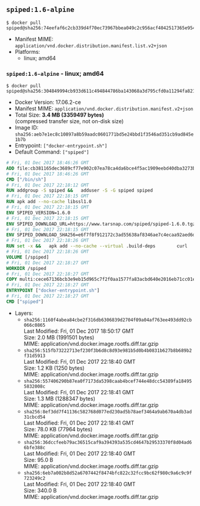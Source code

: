 ## `spiped:1.6-alpine`

```console
$ docker pull spiped@sha256:74eefaf6c2cb339d4f70ec73967bbea049c2c956acf4042517365e954437cb93
```

-	Manifest MIME: `application/vnd.docker.distribution.manifest.list.v2+json`
-	Platforms:
	-	linux; amd64

### `spiped:1.6-alpine` - linux; amd64

```console
$ docker pull spiped@sha256:304849994cb933d611c494844786ba143068a3d795cfd0a11294fa8213bc5c67
```

-	Docker Version: 17.06.2-ce
-	Manifest MIME: `application/vnd.docker.distribution.manifest.v2+json`
-	Total Size: **3.4 MB (3359497 bytes)**  
	(compressed transfer size, not on-disk size)
-	Image ID: `sha256:aeb7e1ec8c10897a8b59aadc0601771bd5e24bbd1f3546ad351cb9ad845e1b7b`
-	Entrypoint: `["docker-entrypoint.sh"]`
-	Default Command: `["spiped"]`

```dockerfile
# Fri, 01 Dec 2017 18:46:26 GMT
ADD file:cb381165dec3689cf77e902c07ea78ca4da6bce4f5ac1909eebd40dba3273bfe in / 
# Fri, 01 Dec 2017 18:46:26 GMT
CMD ["/bin/sh"]
# Fri, 01 Dec 2017 22:18:12 GMT
RUN addgroup -S spiped &&	adduser -S -G spiped spiped
# Fri, 01 Dec 2017 22:18:15 GMT
RUN apk add --no-cache libssl1.0
# Fri, 01 Dec 2017 22:18:15 GMT
ENV SPIPED_VERSION=1.6.0
# Fri, 01 Dec 2017 22:18:15 GMT
ENV SPIPED_DOWNLOAD_URL=https://www.tarsnap.com/spiped/spiped-1.6.0.tgz
# Fri, 01 Dec 2017 22:18:15 GMT
ENV SPIPED_DOWNLOAD_SHA256=e6f7f8f912172c3ad55638af8346ae7c4ecaa92aed6d3fb60f2bda4359cba1e4
# Fri, 01 Dec 2017 22:18:26 GMT
RUN set -x &&	apk add --no-cache --virtual .build-deps 		curl 		gcc 		make 		musl-dev 		openssl-dev 		tar &&	curl -fsSL "$SPIPED_DOWNLOAD_URL" -o spiped.tar.gz &&	echo "$SPIPED_DOWNLOAD_SHA256 *spiped.tar.gz" |sha256sum -c - &&	mkdir -p /usr/local/src/spiped &&	tar xzf "spiped.tar.gz" -C /usr/local/src/spiped --strip-components=1 &&	rm "spiped.tar.gz" &&	CC=gcc make -C /usr/local/src/spiped &&	make -C /usr/local/src/spiped install &&	rm -rf /usr/local/src/spiped &&	apk del .build-deps
# Fri, 01 Dec 2017 22:18:26 GMT
VOLUME [/spiped]
# Fri, 01 Dec 2017 22:18:27 GMT
WORKDIR /spiped
# Fri, 01 Dec 2017 22:18:27 GMT
COPY multi:cece67136bcb3e9eb15d965c7f2f0aa1577fa83acbd640e2016eb71cc01e0cfa in /usr/local/bin/ 
# Fri, 01 Dec 2017 22:18:27 GMT
ENTRYPOINT ["docker-entrypoint.sh"]
# Fri, 01 Dec 2017 22:18:27 GMT
CMD ["spiped"]
```

-	Layers:
	-	`sha256:1160f4abea84cbe2f316db6306839d2704f09a04af763ee493dd92cb066c0865`  
		Last Modified: Fri, 01 Dec 2017 18:50:17 GMT  
		Size: 2.0 MB (1991501 bytes)  
		MIME: application/vnd.docker.image.rootfs.diff.tar.gzip
	-	`sha256:515fb73222713ef230f3b6d8c8d93e981b5d0b4b0831b627b8b689b2f31d5913`  
		Last Modified: Fri, 01 Dec 2017 22:18:40 GMT  
		Size: 1.2 KB (1250 bytes)  
		MIME: application/vnd.docker.image.rootfs.diff.tar.gzip
	-	`sha256:557406290b87ea0f7173da5398caab4bcef744e48dcc54389fa184955832008c`  
		Last Modified: Fri, 01 Dec 2017 22:18:41 GMT  
		Size: 1.3 MB (1288347 bytes)  
		MIME: application/vnd.docker.image.rootfs.diff.tar.gzip
	-	`sha256:8ef3dd7f41136c582768d077ed230ad5b78aef3464a9ab670a4db3ad31cbcd54`  
		Last Modified: Fri, 01 Dec 2017 22:18:41 GMT  
		Size: 78.0 KB (77964 bytes)  
		MIME: application/vnd.docker.image.rootfs.diff.tar.gzip
	-	`sha256:36dccfeeb79ac36515caf9a394393a535cd4647b29533370f8d04ad66bfe388c`  
		Last Modified: Fri, 01 Dec 2017 22:18:40 GMT  
		Size: 95.0 B  
		MIME: application/vnd.docker.image.rootfs.diff.tar.gzip
	-	`sha256:6eb7a002b8d52a6707442f8474bfc822c32fcc9bc62f980c9a6c9c9f723249c2`  
		Last Modified: Fri, 01 Dec 2017 22:18:40 GMT  
		Size: 340.0 B  
		MIME: application/vnd.docker.image.rootfs.diff.tar.gzip
